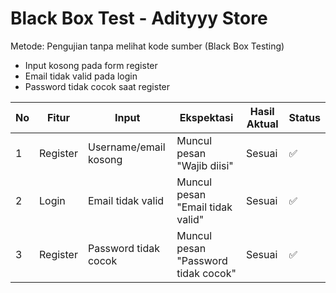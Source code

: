 # Black Box Test - Adityyy Store

Metode: Pengujian tanpa melihat kode sumber (Black Box Testing)

- Input kosong pada form register
- Email tidak valid pada login
- Password tidak cocok saat register

| No | Fitur      | Input                  | Ekspektasi                              | Hasil Aktual | Status |
|----|------------|------------------------|-----------------------------------------|--------------|--------|
| 1  | Register   | Username/email kosong  | Muncul pesan "Wajib diisi"              | Sesuai       | ✅     |
| 2  | Login      | Email tidak valid      | Muncul pesan "Email tidak valid"        | Sesuai       | ✅     |
| 3  | Register   | Password tidak cocok   | Muncul pesan "Password tidak cocok"     | Sesuai       | ✅     |
```
